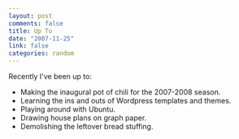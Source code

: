 ```yaml
--- 
layout: post
comments: false
title: Up To
date: "2007-11-25"
link: false
categories: random
---
```

Recently I've been up to:
<ul>
<li class="il">Making the inaugural pot of chili for the 2007-2008 season.</li>
<li class="il">Learning the ins and outs of Wordpress templates and themes.</li>
<li class="il">Playing around with Ubuntu.</li>
<li class="il">Drawing house plans on graph paper.</li>
<li class="il">Demolishing the leftover bread stuffing.</li>
</ul>
